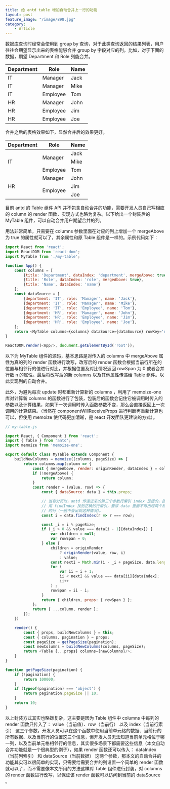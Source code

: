 ```yaml
---
title: 给 antd table 增加自动合并上一行的功能
layout: post
feature_image: "/image/898.jpg"
category:
    - Article
---
```


数据库查询时经常会使用到 group by 查询，对于此类查询返回的结果列表，用户往往会期望显示出来的表格能够合并 group by 字段对应的列。比如，对于下面的数据，期望 Department 和 Role 列能合并。

<!--more-->

<div class="my-table">
    <table>
        <thead>
            <tr><th>Department</th><th>Role</th><th>Name</th></tr>
        </thead>
        <tbody>
            <tr><td>IT</td><td>Manager</td><td>Jack</td></tr>
            <tr><td>IT</td><td>Manager</td><td>Mike</td></tr>
            <tr><td>IT</td><td>Employee</td><td>Tom</td></tr>
            <tr><td>HR</td><td>Manager</td><td>John</td></tr>
            <tr><td>HR</td><td>Employee</td><td>Jim</td></tr>
            <tr><td>HR</td><td>Employee</td><td>Joe</td></tr>
        </tbody>
    </table>
</div>

合并之后的表格效果如下，显然合并后的效果更好。

<div class="my-table">
    <table>
        <thead>
            <tr><th>Department</th><th>Role</th><th>Name</th></tr>
        </thead>
        <tbody>
            <tr><td rowspan="3">IT</td><td rowspan="2">Manager</td><td>Jack</td></tr>
            <tr><td>Mike</td></tr>
            <tr><td>Employee</td><td>Tom</td></tr>
            <tr><td rowspan="3">HR</td><td>Manager</td><td>John</td></tr>
            <tr><td rowspan="2">Employee</td><td>Jim</td></tr>
            <tr><td>Joe</td></tr>
        </tbody>
    </table>
</div>

目前 antd 的 Table 组件 API 并不包含自动合并的功能，需要开发人员自己写相应的 column 的 render 函数，实现方式也略为复杂。以下给出一个封装后的 MyTable 组件，可以自动合并用户期望合并的列。

用法非常简单，只需要在 columns 参数里面在对应的列上增加一个 mergeAbove 为 true 的属性就可以了，其余属性和原 Table 组件是一样的。示例代码如下：

```javascript
import React from 'react';
import ReactDOM from 'react-dom';
import MyTable from './my-table';

function App() {
    const columns = [
        {title: 'Department', dataIndex: 'department', mergeAbove: true},        
        {title: 'Role', dataIndex: 'role', mergeAbove: true},
        {title: 'Name', dataIndex: 'name'}
    ];
    const dataSource = [
        {department: 'IT', role: 'Manager', name: 'Jack'},
        {department: 'IT', role: 'Manager', name: 'Mike'},
        {department: 'IT', role: 'Employee', name: 'Tom'},
        {department: 'HR', role: 'Manager', name: 'John'},
        {department: 'HR', role: 'Employee', name: 'Jim'},
        {department: 'HR', role: 'Employee', name: 'Joe'},
    ];
    return <MyTable columns={columns} dataSource={dataSource} rowKey='name'/>;
}

ReactDOM.render(<App/>, document.getElementById('root'));
```

以下为 MyTable 组件的源码，基本思路是对传入的 columns 中 mergeAbove 属性为真的列的 render 函数进行改写，改写后的 render 函数会根据当前行所在的位置与相邻行的值进行对比，并根据位置及对比情况返回 rowSpan 为 0 或者合并行数 n 的属性。最后将改写后的新 columns 以及其他属性传递给 Table 组件。以此实现列的自动合并。

此外，为避免每次 update 时都重新计算新的 columns ，利用了 memoize-one 库对计算新 columns 的函数进行了包装，包装后的函数会记住它被调用时传入的参数以及计算结果，如果下一次调用时传入函数参数不变，那么会直接返回上一次调用的计算结果。（当然在 componentWillReceiveProps 进行判断再重新计算也可以，但使用 memoize 使代码更加清晰，是 react 开发团队更建议的方式）。

```javascript
// my-table.js

import React, { Component } from 'react';
import { Table } from 'antd';
import memoize from 'memoize-one';

export default class MyTable extends Component {
    buildNewColumns = memoize((columns, pageSize) => {
        return columns.map(column => {
            const { mergeAbove, render: originRender, dataIndex } = column;
            if (!mergeAbove) {
                return column;
            }
            const render = (value, row) => {
                const { dataSource: data } = this.props;

                // 当有分页时，antd 传递进来的第三个参数行索引 index 是错的，因此
                // 用 findIndex 找到正确的行索引，要求 data 里面不得出现两个相同
                // 的行（一般不会出现这种情况）。
                const i = data.findIndex(r => r === row); 

                const _i = i % pageSize;
                if (_i > 0 && value === data[i - 1][dataIndex]) {
                    var children = null;
                    var rowSpan = 0;
                } else {
                    children = originRender
                        ? originRender(value, row, i)
                        : value;
                    const nextI = Math.min(i - _i + pageSize, data.length);
                    for (
                        var ii = i + 1;
                        ii < nextI && value === data[ii][dataIndex];
                        ii++
                    ) ;
                    rowSpan = ii - i;
                }
                return { children, props: { rowSpan } };
            };
            return { ...column, render };
        });
    })

    render() {
        const { props, buildNewColumns } = this;
        const { columns, pagination } = props;
        const pageSize = getPageSize(pagination);
        const newColumns = buildNewColumns(columns, pageSize);
        return <Table {...props} columns={newColumns}/>;
    }
}

function getPageSize(pagination) {
    if (!pagination) {
        return 100000;
    }
    if (typeof(pagination) === 'object') {
        return pagination.pageSize || 10;
    }
    return 10;
}
```

以上封装方式其实也略嫌复杂，这主要是因为 Table 组件中 columns 中每列的 render 函数只传入了： value（当前值）、row（当前行） 以及 index（当前行索引） 这三个参数，开发人员可以在这个函数中使用当前单元格的数据、当前行的所有数据、以及当前行的位置这三个信息，但开发人员无法知道当前单元格位于哪一列，以及当前单元格相邻行的信息，其实很多场景下都需要这些信息（本文自动合并功能就是一个很典型的例子），如果 render 函数还可以传入： dataIndex（当前列索引） 和 dataSource（当前数据） 这两个参数，那本文的自动合并的功能其实可以很简单的实现，只需要给需要合并的列设置一个简单的 render 函数就可以了，而不需要像本文所用的方法这样对 Table 组件进行封装，对 columns 的 render 函数进行改写，以保证该 render 函数可以访问到当前的 dataSource 。
 